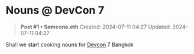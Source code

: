 # Nouns @ DevCon 7

<!-- ✦✦✦ POST START ✦✦✦ -->

> **Post #1 • Someone.eth**
> Created: 2024-07-11 04:27
> Updated: 2024-07-11 04:27

Shall we start cooking nouns for [Devcon](https://devcon.org/) 7 Bangkok

<!-- ✦✦✦ POST END ✦✦✦ -->

